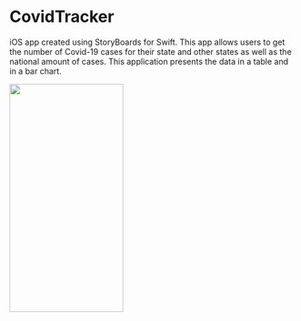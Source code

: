 # CovidTracker
iOS app created using StoryBoards for Swift. This app allows users to get the number of Covid-19 cases for their state and other states as well as the national amount of cases. This application presents the data in a table and in a bar chart.

<p align="row"
<img src="https://user-images.githubusercontent.com/55303890/182004594-1ba67322-fa8d-4cc9-8f4f-b27ed65d9cff.png" width="200" height="400">

<img src="https://user-images.githubusercontent.com/55303890/182004597-14a98832-216a-4926-94af-86911a45f8c4.png" width="200" height="400">
</p>
